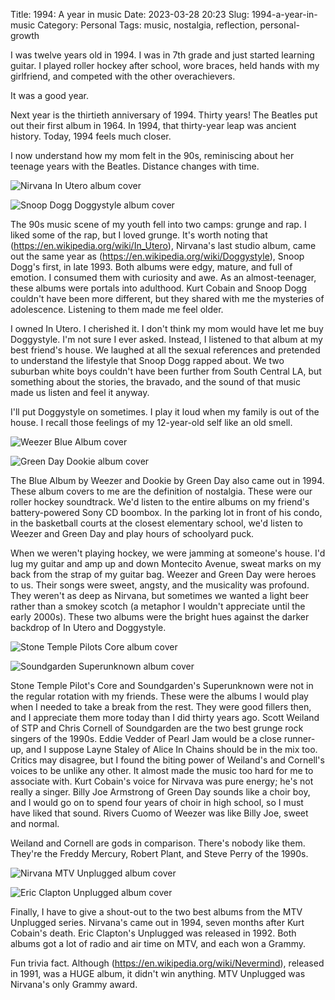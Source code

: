 Title: 1994: A year in music
Date: 2023-03-28 20:23
Slug: 1994-a-year-in-music
Category: Personal
Tags: music, nostalgia, reflection, personal-growth

I was twelve years old in 1994. I was in 7th grade and just started learning guitar. I played roller hockey after school, wore braces, held hands with my girlfriend, and competed with the other overachievers. 

It was a good year. 

Next year is the thirtieth anniversary of 1994. Thirty years! The Beatles put out their first album in 1964. In 1994, that thirty-year leap was ancient history. Today, 1994 feels much closer. 

I now understand how my mom felt in the 90s, reminiscing about her teenage years with the Beatles. Distance changes with time. 

![Nirvana In Utero album cover]({static}/images/2023/03/In_Utero_Nirvana_album_cover.jpg)

![Snoop Dogg Doggystyle album cover]({static}/images/2023/03/SnoopDoggyDoggDoggystyle.jpg)

The 90s music scene of my youth fell into two camps: grunge and rap. I liked some of the rap, but I loved grunge. It's worth noting that (https://en.wikipedia.org/wiki/In_Utero), Nirvana's last studio album, came out the same year as (https://en.wikipedia.org/wiki/Doggystyle), Snoop Dogg's first, in late 1993. Both albums were edgy, mature, and full of emotion. I consumed them with curiosity and awe. As an almost-teenager, these albums were portals into adulthood. Kurt Cobain and Snoop Dogg couldn't have been more different, but they shared with me the mysteries of adolescence. Listening to them made me feel older.

I owned In Utero. I cherished it. I don't think my mom would have let me buy Doggystyle. I'm not sure I ever asked. Instead, I listened to that album at my best friend's house. We laughed at all the sexual references and pretended to understand the lifestyle that Snoop Dogg rapped about. We two suburban white boys couldn't have been further from South Central LA, but something about the stories, the bravado, and the sound of that music made us listen and feel it anyway. 

I'll put Doggystyle on sometimes. I play it loud when my family is out of the house. I recall those feelings of my 12-year-old self like an old smell. 

![Weezer Blue Album cover]({static}/images/2023/03/99vbmfc9sh661.webp)

![Green Day Dookie album cover]({static}/images/2023/03/Green_Day_-_Dookie_cover-1.jpg)

The Blue Album by Weezer and Dookie by Green Day also came out in 1994. These album covers to me are the definition of nostalgia. These were our roller hockey soundtrack. We'd listen to the entire albums on my friend's battery-powered Sony CD boombox. In the parking lot in front of his condo, in the basketball courts at the closest elementary school, we'd listen to Weezer and Green Day and play hours of schoolyard puck. 

When we weren't playing hockey, we were jamming at someone's house. I'd lug my guitar and amp up and down Montecito Avenue, sweat marks on my back from the strap of my guitar bag. Weezer and Green Day were heroes to us. Their songs were sweet, angsty, and the musicality was profound. They weren't as deep as Nirvana, but sometimes we wanted a light beer rather than a smokey scotch (a metaphor I wouldn't appreciate until the early 2000s). These two albums were the bright hues against the darker backdrop of In Utero and Doggystyle. 

![Stone Temple Pilots Core album cover]({static}/images/2023/03/Stonetemplepilotscore.jpeg)

![Soundgarden Superunknown album cover]({static}/images/2023/03/Superunknown.jpg)

Stone Temple Pilot's Core and Soundgarden's Superunknown were not in the regular rotation with my friends. These were the albums I would play when I needed to take a break from the rest. They were good fillers then, and I appreciate them more today than I did thirty years ago. Scott Weiland of STP and Chris Cornell of Soundgarden are the two best grunge rock singers of the 1990s. Eddie Vedder of Pearl Jam would be a close runner-up, and I suppose Layne Staley of Alice In Chains should be in the mix too. Critics may disagree, but I found the biting power of Weiland's and Cornell's voices to be unlike any other. It almost made the music too hard for me to associate with. Kurt Cobain's voice for Nirvava was pure energy; he's not really a singer. Billy Joe Armstrong of Green Day sounds like a choir boy, and I would go on to spend four years of choir in high school, so I must have liked that sound. Rivers Cuomo of Weezer was like Billy Joe, sweet and normal. 

Weiland and Cornell are gods in comparison. There's nobody like them. They're the Freddy Mercury, Robert Plant, and Steve Perry of the 1990s. 

![Nirvana MTV Unplugged album cover]({static}/images/2023/03/R-1024x1024.jpeg)

![Eric Clapton Unplugged album cover]({static}/images/2023/03/OIP.jpeg)

Finally, I have to give a shout-out to the two best albums from the MTV Unplugged series. Nirvana's came out in 1994, seven months after Kurt Cobain's death. Eric Clapton's Unplugged was released in 1992. Both albums got a lot of radio and air time on MTV, and each won a Grammy. 

Fun trivia fact. Although (https://en.wikipedia.org/wiki/Nevermind), released in 1991, was a HUGE album, it didn't win anything. MTV Unplugged was Nirvana's only Grammy award.